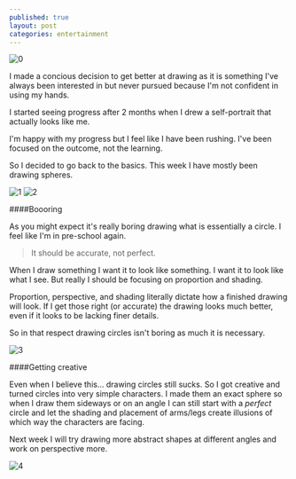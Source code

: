 ```yaml
---
published: true
layout: post
categories: entertainment
---
```



![0](https://cloud.githubusercontent.com/assets/1730420/8841512/d5c41f5c-3131-11e5-8b46-3b11aa3a46cf.jpg)

I made a concious decision to get better at drawing as it is something I've always been interested in but never pursued because I'm not confident in using my hands.

I started seeing progress after 2 months when I drew a self-portrait that actually looks like me.

I'm happy with my progress but I feel like I have been rushing. I've been focused on the outcome, not the learning.

So I decided to go back to the basics. This week I have mostly been drawing spheres.

![1](https://cloud.githubusercontent.com/assets/1730420/8841516/d5cca32a-3131-11e5-98b9-2b614781fca4.jpg)
![2](https://cloud.githubusercontent.com/assets/1730420/8841513/d5ca4d78-3131-11e5-9544-b467d7b605a5.jpg)

####Boooring

As you might expect it's really boring drawing what is essentially a circle. I feel like I'm in pre-school again.

> It should be accurate, not perfect.

When I draw something I want it to look like something. I want it to look like what I see. But really I should be focusing on proportion and shading.

Proportion, perspective, and shading literally dictate how a finished drawing will look. If I get those right (or accurate) the drawing looks much better, even if it looks to be lacking finer details.

So in that respect drawing circles isn't boring as much it is necessary.

![3](https://cloud.githubusercontent.com/assets/1730420/8841514/d5cb12b2-3131-11e5-8cc2-6887323a431b.jpg)

####Getting creative

Even when I believe this... drawing circles still sucks. So I got creative and turned circles into very simple characters. I made them an exact sphere so when I draw them sideways or on an angle I can still start with a _perfect_ circle and let the shading and placement of arms/legs create illusions of which way the characters are facing.

Next week I will try drawing more abstract shapes at different angles and work on perspective more.

![4](https://cloud.githubusercontent.com/assets/1730420/8841515/d5cb4ffc-3131-11e5-9091-55c23f9e8976.jpg)
